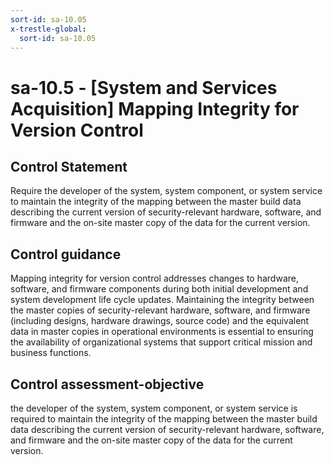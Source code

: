 ```yaml
---
sort-id: sa-10.05
x-trestle-global:
  sort-id: sa-10.05
---
```


# sa-10.5 - \[System and Services Acquisition\] Mapping Integrity for Version Control

## Control Statement

Require the developer of the system, system component, or system service to maintain the integrity of the mapping between the master build data describing the current version of security-relevant hardware, software, and firmware and the on-site master copy of the data for the current version.

## Control guidance

Mapping integrity for version control addresses changes to hardware, software, and firmware components during both initial development and system development life cycle updates. Maintaining the integrity between the master copies of security-relevant hardware, software, and firmware (including designs, hardware drawings, source code) and the equivalent data in master copies in operational environments is essential to ensuring the availability of organizational systems that support critical mission and business functions.

## Control assessment-objective

the developer of the system, system component, or system service is required to maintain the integrity of the mapping between the master build data describing the current version of security-relevant hardware, software, and firmware and the on-site master copy of the data for the current version.
